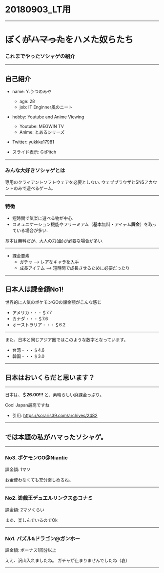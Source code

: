 # 20180903_LT用

---

# ぼく~~がハマった~~をハメた奴らたち
### これまでやったソシャゲの紹介

---

## 自己紹介

* name: Y.うつのみや
  * age: 28
   * job: IT Enginner風のニート
* hobby: Youtube and Anime Viewing
  * Youtube: MEGWIN TV
  * Anime: とあるシリーズ
* Twitter: yukkke17981

* スライド表示: GitPitch


---

### みんな大好きソシャゲとは

専用のクライアントソフトウェアを必要としない.
ウェブブラウザとSNSアカウントのみで遊べるゲーム.

---

### 特徴

* 短時間で気楽に遊べる物が中心.
* コミュニケーション機能やフリーミアム（基本無料・アイテム**課金**）を取っている場合が多い.

基本は無料だが、大人の力(金)が必要な場合が多い.

---

* 課金要素
  * ガチャ  --> レアなキャラを入手
  * 成長アイテム  --> 短時間で成長させるために必要だったり

---

## 日本人は課金額No1!

世界的に人気のポケモンGOの課金額がこんな感じ

* アメリカ・・・＄7.7
* カナダ・・・＄7.6
* オーストラリア・・・＄6.2

---

また、日本と同じアジア圏ではこのような数字となっています。

* 台湾・・・＄4.6
* 韓国・・・＄3.0

---

## 日本はおいくらだと思います？

---

日本は、**＄26.00!!!** と、素晴らしい廃課金っぷり。

Cool Japan最高ですね

* 引用: https://soraris39.com/archives/2482

---

## では本題の私がハマったソシャゲ。

---

### No3. ポケモンGO@Niantic 

課金額: 1マソ

お金使わなくても充分楽しめるね。

---

### No2. 遊戯王デュエルリンクス@コナミ

課金額: 2マソくらい

まあ、楽しんでいるのでOk

---

### No1. パズル&ドラゴン@ガンホー

課金額: ボーナス1回分以上

ええ、沢山入れましたね。
ガチャが止まりませんでしたね（哀）

---

